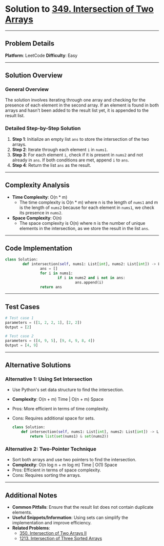 # Solution to [349. Intersection of Two Arrays](https://leetcode.com/problems/intersection-of-two-arrays/)

---

## Problem Details

**Platform**: LeetCode
**Difficulty**: Easy

---

## Solution Overview

### General Overview

The solution involves iterating through one array and checking for the presence of each element in the second array. If an element is found in both arrays and hasn't been added to the result list yet, it is appended to the result list.

### Detailed Step-by-Step Solution

1. **Step 1**: Initialize an empty list `ans` to store the intersection of the two arrays.
2. **Step 2**: Iterate through each element `i` in `nums1`.
3. **Step 3**: For each element `i`, check if it is present in `nums2` and not already in `ans`. If both conditions are met, append `i` to `ans`.
4. **Step 4**: Return the list `ans` as the result.

---

## Complexity Analysis

- **Time Complexity**: O(n \* m)
  - The time complexity is O(n \* m) where n is the length of `nums1` and m is the length of `nums2` because for each element in `nums1`, we check its presence in `nums2`.
- **Space Complexity**: O(n)
  - The space complexity is O(n) where n is the number of unique elements in the intersection, as we store the result in the list `ans`.

---

## Code Implementation

```python
class Solution:
        def intersection(self, nums1: List[int], nums2: List[int]) -> List[int]:
                ans = []
                for i in nums1:
                        if i in nums2 and i not in ans:
                                ans.append(i)
                return ans
```

---

## Test Cases

```python
# Test case 1
parameters = ([1, 2, 2, 1], [2, 2])
Output = [2]

# Test case 2
parameters = ([4, 9, 5], [9, 4, 9, 8, 4])
Output = [4, 9]
```

---

## Alternative Solutions

### Alternative 1: Using Set Intersection

- Use Python's set data structure to find the intersection.
- **Complexity**: O(n + m) Time | O(n + m) Space
- Pros: More efficient in terms of time complexity.
- Cons: Requires additional space for sets.

  ```python
  class Solution:
      def intersection(self, nums1: List[int], nums2: List[int]) -> List[int]:
          return list(set(nums1) & set(nums2))
  ```

### Alternative 2: Two-Pointer Technique

- Sort both arrays and use two pointers to find the intersection.
- **Complexity**: O(n log n + m log m) Time | O(1) Space
- Pros: Efficient in terms of space complexity.
- Cons: Requires sorting the arrays.

---

## Additional Notes

- **Common Pitfalls**: Ensure that the result list does not contain duplicate elements.
- **Useful Snippets/Information**: Using sets can simplify the implementation and improve efficiency.
- **Related Problems**:
  - [350. Intersection of Two Arrays II](https://leetcode.com/problems/intersection-of-two-arrays-ii/)
  - [1213. Intersection of Three Sorted Arrays](https://leetcode.com/problems/intersection-of-three-sorted-arrays/)
